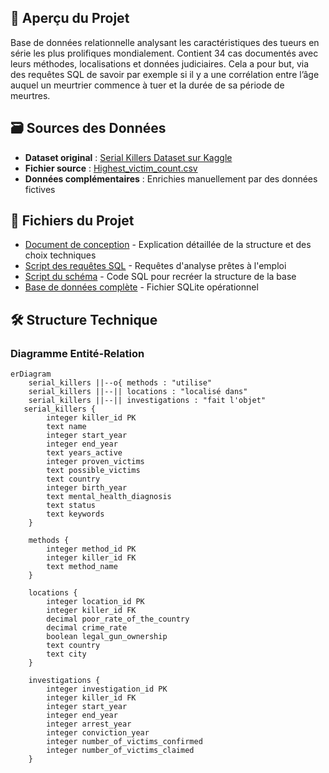 ## 📌 Aperçu du Projet
Base de données relationnelle analysant les caractéristiques des tueurs en série les plus prolifiques mondialement. Contient 34 cas documentés avec leurs méthodes, localisations et données judiciaires. Cela a pour but, via des requêtes SQL de savoir par exemple si il y a une corrélation entre l’âge auquel un meurtrier commence à tuer et la durée de sa période de meurtres.

## 🗃️ Sources des Données
- **Dataset original** : [Serial Killers Dataset sur Kaggle](https://www.kaggle.com/datasets/vesuvius13/serial-killers-dataset?resource=download)
- **Fichier source** : [Highest_victim_count.csv](Highest_victim_count.csv)
- **Données complémentaires** : Enrichies manuellement par des données fictives 

## 📂 Fichiers du Projet
- [Document de conception](Document_de_conception.pdf) - Explication détaillée de la structure et des choix techniques
- [Script des requêtes SQL](Script_de_requetes) - Requêtes d'analyse prêtes à l'emploi
- [Script du schéma](Script_de_schema) - Code SQL pour recréer la structure de la base
- [Base de données complète](SQL_killers.db) - Fichier SQLite opérationnel


## 🛠️ Structure Technique

### Diagramme Entité-Relation

```mermaid
erDiagram
    serial_killers ||--o{ methods : "utilise"
    serial_killers ||--|| locations : "localisé dans"
    serial_killers ||--|| investigations : "fait l'objet"
   serial_killers {
        integer killer_id PK
        text name
        integer start_year
        integer end_year
        text years_active
        integer proven_victims
        text possible_victims
        text country
        integer birth_year
        text mental_health_diagnosis
        text status
        text keywords
    }

    methods {
        integer method_id PK
        integer killer_id FK
        text method_name
    }

    locations {
        integer location_id PK
        integer killer_id FK
        decimal poor_rate_of_the_country
        decimal crime_rate
        boolean legal_gun_ownership
        text country
        text city
    }

    investigations {
        integer investigation_id PK
        integer killer_id FK
        integer start_year
        integer end_year
        integer arrest_year
        integer conviction_year
        integer number_of_victims_confirmed
        integer number_of_victims_claimed
    }
